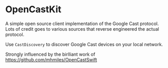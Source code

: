 # OpenCastKit

A simple open source client implementation of the Google Cast protocol. Lots of credit goes to various sources that reverse engineered the actual protocol.

Use `CastDiscovery` to discover Google Cast devices on your local network.

Strongly influenced by the birlliant work of https://github.com/mhmiles/OpenCastSwift
